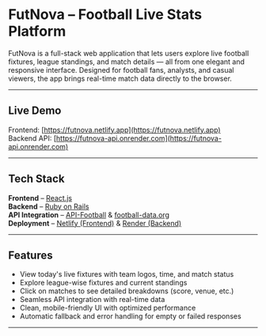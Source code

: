 # FutNova – Football Live Stats Platform

FutNova is a full-stack web application that lets users explore live football fixtures, league standings, and match details — all from one elegant and responsive interface. Designed for football fans, analysts, and casual viewers, the app brings real-time match data directly to the browser.

---

## Live Demo

 Frontend: [https://futnova.netlify.app](https://futnova.netlify.app)  
 Backend API: [https://futnova-api.onrender.com](https://futnova-api.onrender.com)

---

## Tech Stack

**Frontend** – [React.js](https://reactjs.org)  
**Backend** – [Ruby on Rails](https://rubyonrails.org)  
**API Integration** – [API-Football](https://www.api-football.com/) & [football-data.org](https://www.football-data.org/)  
**Deployment** – [Netlify (Frontend)](https://www.netlify.com) & [Render (Backend)](https://render.com)

---

## Features

-  View today's live fixtures with team logos, time, and match status  
-  Explore league-wise fixtures and current standings  
-  Click on matches to see detailed breakdowns (score, venue, etc.)  
-  Seamless API integration with real-time data  
-  Clean, mobile-friendly UI with optimized performance  
-  Automatic fallback and error handling for empty or failed responses

---
